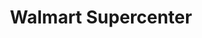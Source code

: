---
title: "Walmart Supercenter"
url: /fargo/walmart-supercenter-13th-avenue-south/
shop: supermarket
---